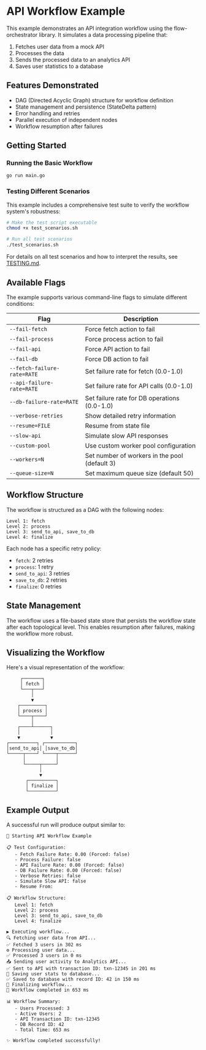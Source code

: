 # API Workflow Example

This example demonstrates an API integration workflow using the flow-orchestrator library. It simulates a data processing pipeline that:

1. Fetches user data from a mock API
2. Processes the data
3. Sends the processed data to an analytics API 
4. Saves user statistics to a database

## Features Demonstrated

- DAG (Directed Acyclic Graph) structure for workflow definition
- State management and persistence (StateDelta pattern)
- Error handling and retries
- Parallel execution of independent nodes
- Workflow resumption after failures

## Getting Started

### Running the Basic Workflow

```bash
go run main.go
```

### Testing Different Scenarios

This example includes a comprehensive test suite to verify the workflow system's robustness:

```bash
# Make the test script executable
chmod +x test_scenarios.sh

# Run all test scenarios
./test_scenarios.sh
```

For details on all test scenarios and how to interpret the results, see [TESTING.md](TESTING.md).

## Available Flags

The example supports various command-line flags to simulate different conditions:

| Flag | Description |
|------|-------------|
| `--fail-fetch` | Force fetch action to fail |
| `--fail-process` | Force process action to fail |
| `--fail-api` | Force API action to fail |
| `--fail-db` | Force DB action to fail |
| `--fetch-failure-rate=RATE` | Set failure rate for fetch (0.0-1.0) |
| `--api-failure-rate=RATE` | Set failure rate for API calls (0.0-1.0) |
| `--db-failure-rate=RATE` | Set failure rate for DB operations (0.0-1.0) |
| `--verbose-retries` | Show detailed retry information |
| `--resume=FILE` | Resume from state file |
| `--slow-api` | Simulate slow API responses |
| `--custom-pool` | Use custom worker pool configuration |
| `--workers=N` | Set number of workers in the pool (default 3) |
| `--queue-size=N` | Set maximum queue size (default 50) |

## Workflow Structure

The workflow is structured as a DAG with the following nodes:

```
Level 1: fetch
Level 2: process
Level 3: send_to_api, save_to_db
Level 4: finalize
```

Each node has a specific retry policy:
- `fetch`: 2 retries
- `process`: 1 retry
- `send_to_api`: 3 retries
- `save_to_db`: 2 retries
- `finalize`: 0 retries

## State Management

The workflow uses a file-based state store that persists the workflow state after each topological level. This enables resumption after failures, making the workflow more robust.

## Visualizing the Workflow

Here's a visual representation of the workflow:

```
     ┌───────┐
     │ fetch │
     └───┬───┘
         │
         ▼
    ┌─────────┐
    │ process │
    └────┬────┘
         │
    ┌────┴──────┐
    │           │
    ▼           ▼
┌──────────┐ ┌───────────┐
│send_to_api│ │save_to_db│
└─────┬────┘ └────┬──────┘
      │           │
      └─────┬─────┘
            │
            ▼
       ┌──────────┐
       │ finalize │
       └──────────┘
```

## Example Output

A successful run will produce output similar to:

```
🚀 Starting API Workflow Example

📋 Test Configuration:
   - Fetch Failure Rate: 0.00 (Forced: false)
   - Process Failure: false
   - API Failure Rate: 0.00 (Forced: false)
   - DB Failure Rate: 0.00 (Forced: false)
   - Verbose Retries: false
   - Simulate Slow API: false
   - Resume From: 

📋 Workflow Structure:
   Level 1: fetch
   Level 2: process
   Level 3: send_to_api, save_to_db
   Level 4: finalize

▶️ Executing workflow...
🔍 Fetching user data from API...
✅ Fetched 3 users in 302 ms
⚙️ Processing user data...
✅ Processed 3 users in 0 ms
📤 Sending user activity to Analytics API...
✅ Sent to API with transaction ID: txn-12345 in 201 ms
💾 Saving user stats to database...
✅ Saved to database with record ID: 42 in 150 ms
🏁 Finalizing workflow...
🎉 Workflow completed in 653 ms

📊 Workflow Summary:
   - Users Processed: 3
   - Active Users: 2
   - API Transaction ID: txn-12345
   - DB Record ID: 42
   - Total Time: 653 ms

✨ Workflow completed successfully!
``` 